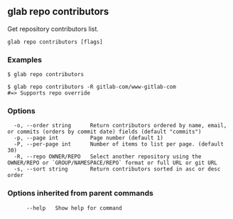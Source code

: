 ## glab repo contributors

Get repository contributors list.

```
glab repo contributors [flags]
```

### Examples

```
$ glab repo contributors

$ glab repo contributors -R gitlab-com/www-gitlab-com
#=> Supports repo override

```

### Options

```
  -o, --order string      Return contributors ordered by name, email, or commits (orders by commit date) fields (default "commits")
  -p, --page int          Page number (default 1)
  -P, --per-page int      Number of items to list per page. (default 30)
  -R, --repo OWNER/REPO   Select another repository using the OWNER/REPO or `GROUP/NAMESPACE/REPO` format or full URL or git URL
  -s, --sort string       Return contributors sorted in asc or desc order
```

### Options inherited from parent commands

```
      --help   Show help for command
```

